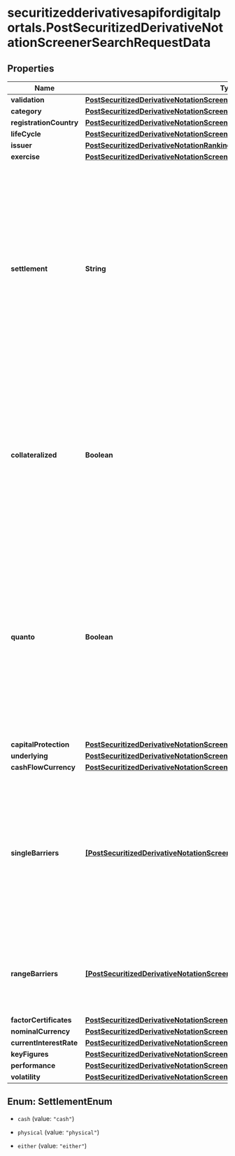 # securitizedderivativesapifordigitalportals.PostSecuritizedDerivativeNotationScreenerSearchRequestData

## Properties

Name | Type | Description | Notes
------------ | ------------- | ------------- | -------------
**validation** | [**PostSecuritizedDerivativeNotationScreenerSearchRequestDataValidation**](PostSecuritizedDerivativeNotationScreenerSearchRequestDataValidation.md) |  | [optional] 
**category** | [**PostSecuritizedDerivativeNotationScreenerSearchRequestDataCategory**](PostSecuritizedDerivativeNotationScreenerSearchRequestDataCategory.md) |  | [optional] 
**registrationCountry** | [**PostSecuritizedDerivativeNotationScreenerSearchRequestDataRegistrationCountry**](PostSecuritizedDerivativeNotationScreenerSearchRequestDataRegistrationCountry.md) |  | [optional] 
**lifeCycle** | [**PostSecuritizedDerivativeNotationScreenerSearchRequestDataLifeCycle**](PostSecuritizedDerivativeNotationScreenerSearchRequestDataLifeCycle.md) |  | [optional] 
**issuer** | [**PostSecuritizedDerivativeNotationRankingIntradayListRequestDataIssuer**](PostSecuritizedDerivativeNotationRankingIntradayListRequestDataIssuer.md) |  | [optional] 
**exercise** | [**PostSecuritizedDerivativeNotationScreenerSearchRequestDataExercise**](PostSecuritizedDerivativeNotationScreenerSearchRequestDataExercise.md) |  | [optional] 
**settlement** | **String** | Settlement of the securitized derivative. It concerns the fulfillment of the issuer&#39;s contractual obligations arising from the securitized derivative. Depending on the terms, the underlying asset may be delivered physically or its equivalent monetary value may be payed out. | Value | Description | | --- | --- | | cash | Transfer of a cash amount | | physical | Phyiscal delivery of the underlying asset. | | either | Cash or physical, at the discretion of the issuer. |   | [optional] 
**collateralized** | **Boolean** | Restricts the result to securitized derivatives that are collateralized (&#x60;true&#x60;) or are  not collateralized (&#x60;false&#x60;). A collateralized securitized derivative is protected against an  issuer default by collateral. | [optional] 
**quanto** | **Boolean** | Restricts the result to securitized derivatives that are hedged (&#x60;true&#x60;) or are not hedged (&#x60;false&#x60;) against fluctuations of the foreign exchange rate between the value unit of the underlying and the value unit of the cash flows. | [optional] 
**capitalProtection** | [**PostSecuritizedDerivativeNotationScreenerSearchRequestDataCapitalProtection**](PostSecuritizedDerivativeNotationScreenerSearchRequestDataCapitalProtection.md) |  | [optional] 
**underlying** | [**PostSecuritizedDerivativeNotationScreenerSearchRequestDataUnderlying**](PostSecuritizedDerivativeNotationScreenerSearchRequestDataUnderlying.md) |  | [optional] 
**cashFlowCurrency** | [**PostSecuritizedDerivativeNotationScreenerSearchRequestDataCashFlowCurrency**](PostSecuritizedDerivativeNotationScreenerSearchRequestDataCashFlowCurrency.md) |  | [optional] 
**singleBarriers** | [**[PostSecuritizedDerivativeNotationScreenerSearchDataSingleBarriersItems]**](PostSecuritizedDerivativeNotationScreenerSearchDataSingleBarriersItems.md) | Single barriers. Barriers of this kind represent either a lower or an upper bound derived from the exercise right of the securitized derivative. Multiple barrier types may be used in one request. | [optional] 
**rangeBarriers** | [**[PostSecuritizedDerivativeNotationScreenerSearchDataRangeBarriersItems]**](PostSecuritizedDerivativeNotationScreenerSearchDataRangeBarriersItems.md) | Range barriers. Barriers of this kind represent a range with a lower and an upper bound. | [optional] 
**factorCertificates** | [**PostSecuritizedDerivativeNotationScreenerSearchRequestDataFactorCertificates**](PostSecuritizedDerivativeNotationScreenerSearchRequestDataFactorCertificates.md) |  | [optional] 
**nominalCurrency** | [**PostSecuritizedDerivativeNotationScreenerSearchRequestDataNominalCurrency**](PostSecuritizedDerivativeNotationScreenerSearchRequestDataNominalCurrency.md) |  | [optional] 
**currentInterestRate** | [**PostSecuritizedDerivativeNotationScreenerSearchRequestDataCurrentInterestRate**](PostSecuritizedDerivativeNotationScreenerSearchRequestDataCurrentInterestRate.md) |  | [optional] 
**keyFigures** | [**PostSecuritizedDerivativeNotationScreenerSearchRequestDataKeyFigures**](PostSecuritizedDerivativeNotationScreenerSearchRequestDataKeyFigures.md) |  | [optional] 
**performance** | [**PostSecuritizedDerivativeNotationScreenerSearchRequestDataPerformance**](PostSecuritizedDerivativeNotationScreenerSearchRequestDataPerformance.md) |  | [optional] 
**volatility** | [**PostSecuritizedDerivativeNotationScreenerSearchRequestDataVolatility**](PostSecuritizedDerivativeNotationScreenerSearchRequestDataVolatility.md) |  | [optional] 



## Enum: SettlementEnum


* `cash` (value: `"cash"`)

* `physical` (value: `"physical"`)

* `either` (value: `"either"`)




